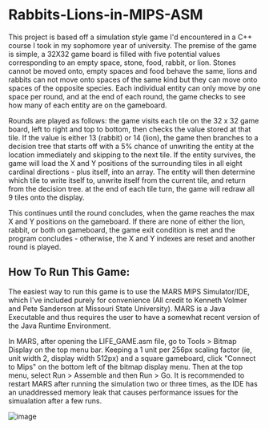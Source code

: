 # Rabbits-Lions-in-MIPS-ASM
  This project is based off a simulation style game I'd encountered in a C++ course I took in my sophomore year of university. The premise of the game is simple, a 32X32 game board is filled with five potential values corresponding to an empty space, stone, food, rabbit, or lion. Stones cannot be moved onto, empty spaces and food behave the same, lions and rabbits can not move onto spaces of the same kind but they can move onto spaces of the opposite species. Each individual entity can only move by one space per round, and at the end of each round, the game checks to see how many of each entity are on the gameboard. 

  Rounds are played as follows: the game visits each tile on the 32 x 32 game board, left to right and top to bottom, then checks the value stored at that tile. If the value is either 13 (rabbit) or 14 (lion), the game then branches to a decision tree that starts off with a 5% chance of unwriting the entity at the location immediately and skipping to the next tile. If the entity survives, the game will load the X and Y positions of the surrounding tiles in all eight cardinal directions - plus itself, into an array. The entity will then determine which tile to write itself to, unwrite itself from the current tile, and return from the decision tree. at the end of each tile turn, the game will redraw all 9 tiles onto the display. 

  This continues until the round concludes, when the game reaches the max X and Y positions on the gameboard. If there are none of either the lion, rabbit, or both on gameboard, the game exit condition is met and the program concludes - otherwise, the X and Y indexes are reset and another round is played.

## How To Run This Game:
  The easiest way to run this game is to use the MARS MIPS Simulator/IDE, which I've included purely for convenience (All credit to Kenneth Volmer and Pete Sanderson at Missouri State University). MARS is a Java Executable and thus requires the user to have a somewhat recent version of the Java Runtime Environment. 
 
  In MARS, after opening the LIFE_GAME.asm file, go to Tools > Bitmap Display on the top menu bar. Keeping a 1 unit per 256px scaling factor (ie, unit width 2, display width 512px) and a square gameboard, click "Connect to Mips" on the bottom left of the bitmap display menu. Then at the top menu, select Run > Assemble and then Run > Go. It is recommended to restart MARS after running the simulation two or three times, as the IDE has an unaddressed memory leak that causes performance issues for the simualation after a few runs.

![image](https://user-images.githubusercontent.com/98863078/204690568-4182beb1-de10-4c40-b071-0d1827744527.png)
